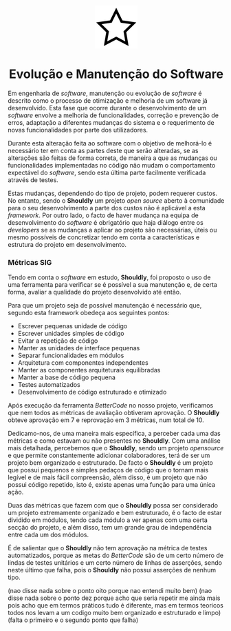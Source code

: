 <p align="center">
  <img src="https://github.com/bmpj13/shouldly/blob/master/ESOF-Docs/resources/images/ShouldlyLogo.png" alt="icon">
</p>
<h1 align="center">Evolução e Manutenção do Software</h1>


Em engenharia de *software*, manutenção ou evolução de *software* é descrito como o processo de otimização e melhoria de um software já desenvolvido. Esta fase que ocorre durante o desenvolvimento de um *software* envolve a melhoria de funcionalidades, correção e prevenção de erros, adaptação a diferentes mudanças do sistema e o requerimento de novas funcionalidades por parte dos utilizadores.

Durante esta alteração feita ao software com o objetivo de melhorá-lo é necessário ter em conta as partes deste que serão alteradas, se as alterações são feitas de forma correta, de maneira a que as mudanças ou funcionalidades implementadas no código não mudam o comportamento expectável do *software*, sendo esta última parte facilmente verificada através de testes.

Estas mudanças, dependendo do tipo de projeto, podem requerer custos. No entanto, sendo o **Shouldly** um projeto *open source* aberto à comunidade para o seu desenvolvimento a parte dos custos não é aplicável a esta *framework*. Por outro lado, o facto de haver mudança na equipa de desenvolvimento do *software* é obrigatório que haja diálogo entre os *developers* se as mudanças a aplicar ao projeto são necessárias, úteis ou mesmo possíveis de concretizar tendo em conta a características e estrutura do projeto em desenvolvimento.   

<h3> Métricas SIG </h3>

Tendo em conta o *software* em estudo, **Shouldly**, foi proposto o uso de uma ferramenta para verificar se é possível a sua manutenção e, de certa forma, avaliar a qualidade do projeto desenvolvido até então.

Para que um projeto seja de possível manutenção é necessário que, segundo esta framework obedeça aos seguintes pontos:
   -	Escrever pequenas unidade de código
   - 	Escrever unidades simples de código
   -  Evitar a repetição de código
   -  Manter as unidades de interface pequenas
   -  Separar funcionalidades em módulos
   -  Arquitetura com componentes independentes
   -  Manter as componentes arquiteturais equilibradas
   -  Manter a base de código pequena
   -  Testes automatizados
   -  Desenvolvimento de código estruturado e otimizado
   
   

Após execução da ferramenta *BetterCode* no nosso projeto, verificamos que nem todos as métricas de avaliação obtiveram aprovação. O **Shouldly** obteve aprovação em 7 e reprovação em 3 métricas, num total de 10. 

Dedicamo-nos, de uma maneira mais específica, a perceber cada uma das métricas e como estavam ou não presentes no **Shouldly**. Com uma análise mais detalhada, percebemos que o **Shouldly**, sendo um projeto *opensource* e que permite constantemente adicionar colaboradores, terá de ser um projeto bem organizado e estruturado. De facto o **Shouldly** é um projeto que possui pequenos e simples pedaços de código que o tornam mais legível e de mais fácil compreensão, além disso, é um projeto que não possui código repetido, isto é, existe apenas uma função para uma única ação.

Duas das métricas que fazem com que o **Shouldly** possa ser considerado um projeto extremamente organizado e bem estruturado, é o facto de estar dividido em módulos, tendo cada módulo a ver apenas com uma certa secção do projeto, e além disso, tem um grande grau de independência entre cada um dos módulos.

É de salientar que o **Shouldly** não tem aprovação na métrica de testes automatizados, porque as metas do *BetterCode* são de um certo número de lindas de testes unitários e um certo número de linhas de asserções, sendo neste último que falha, pois o **Shouldly** não possui asserções de nenhum tipo. 

(nao disse nada sobre o ponto oito porque nao entendi muito bem)
(nao disse nada sobre o ponto dez porque acho que seria repetir me ainda mais pois acho que em termos práticos tudo é diferente, mas em termos teoricos todos nos levam a um codigo muito bem organizado e estruturado e limpo)
(falta o primeiro e o segundo ponto que falha)

